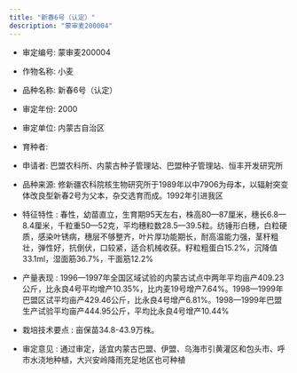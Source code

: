 ```yaml
---
title: "新春6号（认定）"
description: "蒙审麦200004"
---
```

* 审定编号:  蒙审麦200004

*  作物名称:  小麦

*  品种名称:  新春6号（认定）

*  审定年份:  2000

*  审定单位:  内蒙古自治区

* 育种者:  

*  申请者:  巴盟农科所、内蒙古种子管理站、巴盟种子管理站、恒丰开发研究所

*  品种来源:  修新疆农科院核生物研究所于1989年以中7906为母本，以辐射突变体改良型新春2号为父本，杂交选育而成。1992年引进我区


*  特征特性 : 
春性，幼苗直立，生育期95天左右，株高80—87厘米，穗长6.8—8.4厘米，千粒重50—52克，平均穗粒数28.5—39.5粒。纺锤形白穗，白粒硬质，感染叶锈病，穗层不够整齐，叶片厚功能期长，耐高温能力强，茎秆粗壮，弹性好，抗倒伏，口较紧，适合机械收获。籽粒粗蛋白15.2%，沉降值33.1ml，湿面筋36.7%，干面筋12.2%

 
*  产量表现 : 
1996—1997年全国区域试验的内蒙古试点中两年平均亩产409.23公斤，比永良4号平均增产10.35%，比内麦19号增产7.64%。1998—1999年巴盟区试平均亩产429.46公斤，比永良4号增产6.81%。1998—1999年巴盟生产试验平均亩产444.95公斤，平均比永良4号增产10.44%


*  栽培技术要点 : 
亩保苗34.8-43.9万株。

*  审定意见 : 
通过审定，适宜内蒙古巴盟、伊盟、乌海市引黄灌区和包头市、呼市水浇地种植，大兴安岭降雨充足地区也可种植

